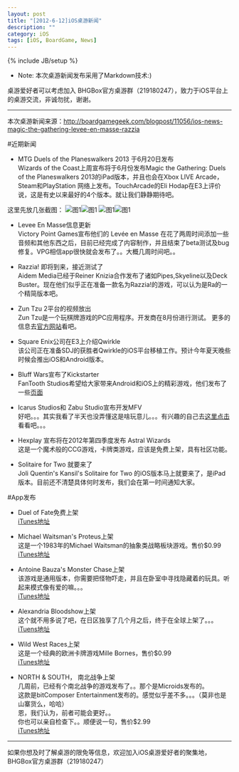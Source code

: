 ```yaml
---
layout: post
title: "[2012-6-12]iOS桌游新闻"
description: ""
category: iOS
tags: [iOS, BoardGame, News]
---
```

{% include JB/setup %}

* Note: 本次桌游新闻发布采用了Markdown技术:)

桌游爱好者可以考虑加入 BHGBox官方桌游群（219180247），致力于iOS平台上的桌游交流，非诚勿扰，谢谢。 

---

本次桌游新闻来源：http://boardgamegeek.com/blogpost/11056/ios-news-magic-the-gathering-levee-en-masse-razzia

#近期新闻  
* MTG Duels of the Planeswalkers 2013 于6月20日发布  
Wizards of the Coast上周宣布将于6月份发布Magic the Gathering: Duels of the Planeswalkers 2013的iPad版本，并且也会在Xbox LIVE Arcade，Steam和PlayStation 网络上发布。TouchArcade的Eli Hodap在E3上评价说，这是有史以来最好的4个版本。就让我们静静期待吧。

这里先放几张截图：
![图1](http://cf.geekdo-images.com/images/pic1337699_md.png)![图1](http://cf.geekdo-images.com/images/pic1337700_md.png)
![图1](http://cf.geekdo-images.com/images/pic1337701_md.png)![图1](http://cf.geekdo-images.com/images/pic1337702_md.png)

* Levee En Masse信息更新  
Victory Point Games宣布他们的 Levée en Masse 在花了两周时间添加一些音频和其他东西之后，目前已经完成了内容制作，并且结束了beta测试及bug修复。VPG相信app很快就会发布了。。大概几周时间吧。。

* Razzia! 即将到来，接近测试了  
Aidem Media已经于Reiner Knizia合作发布了诸如Pipes,Skyeline以及Deck Buster。现在他们似乎正在准备一款名为Razzia!的游戏，可以认为是Ra的一个精简版本吧。

* Zun Tzu 2平台的视频放出  
Zun Tzu是一个玩棋牌游戏的PC应用程序。开发商在8月份进行测试。
更多的信息去[官方网站](http://www.zuntzu.com/forum/viewtopic.php?t=2135)看吧。

* Square Enix公司在E3上介绍Qwirkle  
该公司正在准备SDJ的获胜者Qwirkle的iOS平台移植工作。预计今年夏天晚些时候会推出iOS和Android版本。

* Bluff Wars宣布了Kickstarter  
FanTooth Studios希望给大家带来Android和iOS上的精彩游戏，他们发布了一些[页面](http://www.kickstarter.com/projects/bluffwars/bluff-wars-ios-android-game)

* Icarus Studios和 Zabu Studio宣布开发MFV  
好吧。。。其实我看了半天也没弄懂这是啥玩意儿。。。有兴趣的自己去[这里点击](http://wizkidsgames.com/blog/2012/06/01/under-neca-developers-icarus-studios-zabu-studio-announce-merger-to-form-mfv/)看看吧。。。

* Hexplay 宣布将在2012年第四季度发布 Astral Wizards  
这是一个魔术般的CCG游戏，卡牌类游戏，应该是免费上架，具有社区功能。

* Solitaire for Two 就要来了  
Joli Quentin's Kansil's Solitaire for Two 的iOS版本马上就要来了，是iPad版本。目前还不清楚具体何时发布，我们会在第一时间通知大家。


#App发布  
* Duel of Fate免费上架  
[iTunes地址](http://itunes.apple.com/app/duel-of-fate/id524855020?ign-mpt=uo%3D4)

* Michael Waitsman's Proteus上架  
这是一个1983年的Michael Waitsman的抽象类战略板块游戏。售价$0.99  
[iTunes地址](http://itunes.apple.com/us/app/michael-waitsmans-proteus/id525544204?ign-mpt=uo%3D4)

* Antoine Bauza's Monster Chase上架  
该游戏是通用版本，你需要把怪物吓走，并且在卧室中寻找隐藏着的玩具。听起来模式像有爱的嘛。。。  
[iTunes地址](http://itunes.apple.com/app/antoine-bauzas-monster-chase/id532274469?ign-mpt=uo%3D4)

* Alexandria Bloodshow上架  
这个就不用多说了吧，在日区独享了几个月之后，终于在全球上架了。。。  
[iTuens地址](http://itunes.apple.com/app/alexandria-bloodshow/id484348883?ign-mpt=uo%3D4)

* Wild West Races上架  
这是一个经典的欧洲卡牌游戏Mille Bornes，售价$0.99  
[iTunes地址](http://itunes.apple.com/us/app/wild-west-races/id521639563?ign-mpt=uo%3D4)

* NORTH & SOUTH， 南北战争上架  
几周前，已经有个南北战争的游戏发布了。。那个是Microids发布的。  
这款是bitComposer Entertainment发布的。感觉似乎差不多。。。（莫非也是山寨货么，哈哈）  
恩，我们认为，前者可能会更好。。  
你也可以亲自检查下。。顺便说一句，售价$2.99  
[iTunes地址](http://itunes.apple.com/app/north-south-the-game/id512958666?mt=8&ign-mpt=uo%3D4)

---

如果你想及时了解桌游的限免等信息，欢迎加入iOS桌游爱好者的聚集地，BHGBox官方桌游群（219180247）